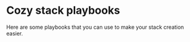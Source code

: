 # Cozy stack playbooks

Here are some playbooks that you can use to make your stack creation easier.
